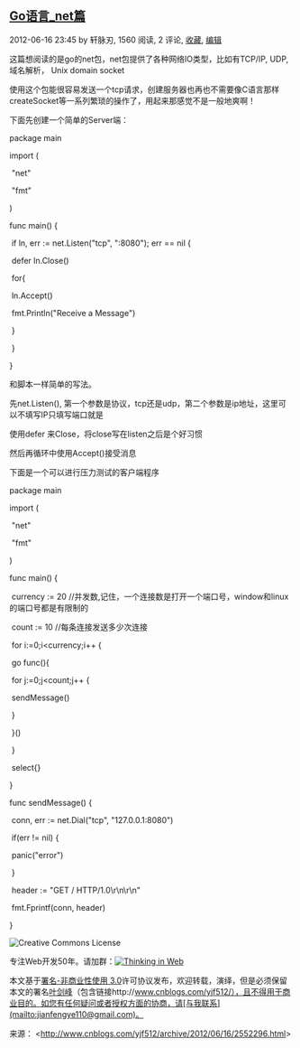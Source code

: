 

## [Go语言_net篇](http://www.cnblogs.com/yjf512/archive/2012/06/16/2552296.html)

2012-06-16 23:45 by 轩脉刃, 1560 阅读, 2 评论, [收藏](http://www.cnblogs.com/yjf512/archive/2012/06/16/2552296.html#), [编辑](http://i.cnblogs.com/EditPosts.aspx?postid=2552296)

这篇想阅读的是go的net包，net包提供了各种网络IO类型，比如有TCP/IP, UDP, 域名解析， Unix domain socket

使用这个包能很容易发送一个tcp请求，创建服务器也再也不需要像C语言那样createSocket等一系列繁琐的操作了，用起来那感觉不是一般地爽啊！

 

下面先创建一个简单的Server端：

package main

 

import (

​    "net"

​    "fmt"

)

 

func main() {

​    if ln, err := net.Listen("tcp", ":8080"); err == nil {

​        defer ln.Close()

​        for{

​            ln.Accept()

​            fmt.Println("Receive a Message")

​        }

​    }   

}

 

和脚本一样简单的写法。

先net.Listen(), 第一个参数是协议，tcp还是udp，第二个参数是ip地址，这里可以不填写IP只填写端口就是

使用defer 来Close，将close写在listen之后是个好习惯

然后再循环中使用Accept()接受消息

 

 

 

下面是一个可以进行压力测试的客户端程序

package main

 

import (

​    "net"

​    "fmt"

)

 

func main() {

​    currency := 20 //并发数,记住，一个连接数是打开一个端口号，window和linux的端口号都是有限制的

​    count := 10 //每条连接发送多少次连接

​    for i:=0;i<currency;i++ {

​        go func(){

​            for j:=0;j<count;j++ {

​                sendMessage()

​            }

​        }()

​    }

​    select{}

}

 

func sendMessage() {

​    conn, err := net.Dial("tcp", "127.0.0.1:8080")

​    if(err != nil) {

​        panic("error")

​    }

​    header := "GET / HTTP/1.0\r\n\r\n"

​    fmt.Fprintf(conn, header)

}

![Creative Commons License](https://kshttps0.wiz.cn/wiz-resource/89077880-eff4-11e0-a402-00237def97cc/6091f319-8033-4431-8ed9-c67044bbee50/index_files/dfedbb31-eeaf-4fb3-9cfa-56d7b4fd7ddf.png)

专注Web开发50年。请加群：[![Thinking in Web](https://kshttps0.wiz.cn/wiz-resource/89077880-eff4-11e0-a402-00237def97cc/6091f319-8033-4431-8ed9-c67044bbee50/index_files/a6840730-b911-44a4-9ccc-4196e060f5ad.png)](http://shang.qq.com/wpa/qunwpa?idkey=017d388202803b8f514317087f69ffabc5a1340342943a0fd8d3af1148653eb5)

本文基于[署名-非商业性使用 3.0](http://creativecommons.org/licenses/by-nc/3.0/deed.zh)许可协议发布，欢迎转载，演绎，但是必须保留本文的署名[叶剑峰](http://www.cnblogs.com/yjf512/)（包含链接http://www.cnblogs.com/yjf512/），且不得用于商业目的。如您有任何疑问或者授权方面的协商，请[与我联系](mailto:jianfengye110@gmail.com)。

来源： <<http://www.cnblogs.com/yjf512/archive/2012/06/16/2552296.html>>

 


